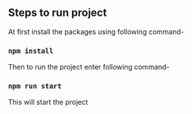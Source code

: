 
## Steps to run project

At first install the packages using following command-

### `npm install`

Then to run the project enter following command-

### `npm run start`

This will start the project


